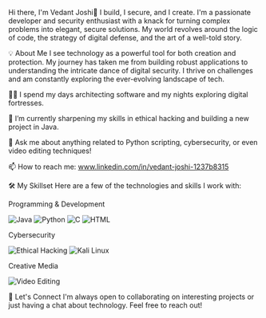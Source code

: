 Hi there, I'm Vedant Joshi👋
I build, I secure, and I create.
I'm a passionate developer and security enthusiast with a knack for turning complex problems into elegant, secure solutions. My world revolves around the logic of code, the strategy of digital defense, and the art of a well-told story.

💡 About Me
I see technology as a powerful tool for both creation and protection. My journey has taken me from building robust applications to understanding the intricate dance of digital security. I thrive on challenges and am constantly exploring the ever-evolving landscape of tech.

👨‍💻 I spend my days architecting software and my nights exploring digital fortresses.

🔭 I’m currently sharpening my skills in ethical hacking and building a new project in Java.

💬 Ask me about anything related to Python scripting, cybersecurity, or even video editing techniques!

📫 How to reach me: www.linkedin.com/in/vedant-joshi-1237b8315

🛠️ My Skillset
Here are a few of the technologies and skills I work with:

Programming & Development

<p>
<img src="https://img.shields.io/badge/Java-ED8B00?style=for-the-badge&logo=openjdk&logoColor=white" alt="Java"/>
<img src="https://www.google.com/search?q=https://img.shields.io/badge/Python-3776AB%3Fstyle%3Dfor-the-badge%26logo%3Dpython%26logoColor%3Dwhite" alt="Python"/>
<img src="https://www.google.com/search?q=https://img.shields.io/badge/C-A8B9CC%3Fstyle%3Dfor-the-badge%26logo%3Dc%26logoColor%3Dblack" alt="C"/>
<img src="https://www.google.com/search?q=https://img.shields.io/badge/HTML5-E34F26%3Fstyle%3Dfor-the-badge%26logo%3Dhtml5%26logoColor%3Dwhite" alt="HTML"/>
</p>

Cybersecurity

<p>
<img src="https://www.google.com/search?q=https://img.shields.io/badge/Ethical_Hacking-000000%3Fstyle%3Dfor-the-badge%26logo%3Dhackthebox%26logoColor%3Dwhite" alt="Ethical Hacking"/>
<img src="https://www.google.com/search?q=https://img.shields.io/badge/Kali_Linux-557C94%3Fstyle%3Dfor-the-badge%26logo%3Dkalilinux%26logoColor%3Dwhite" alt="Kali Linux"/>
</p>

Creative Media

<p>
<img src="https://www.google.com/search?q=https://img.shields.io/badge/Video_Editing-9B59B6%3Fstyle%3Dfor-the-badge%26logo%3Dadobe-premiere-pro%26logoColor%3Dwhite" alt="Video Editing"/>
</p>

🔗 Let's Connect
I'm always open to collaborating on interesting projects or just having a chat about technology. Feel free to reach out!

<!--
You can uncomment these and add your own links!


-->
